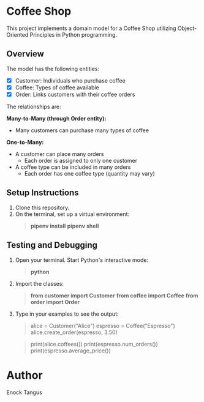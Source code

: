 # Coffee Shop

This project implements a domain model for a Coffee Shop utilizing Object-Oriented Principles in Python programming.

## Overview
The model has the following entities:
- [x] Customer: Individuals who purchase coffee
- [x] Coffee: Types of coffee available
- [x] Order: Links customers with their coffee orders

The relationships are:

**Many-to-Many (through Order entity):**
+ Many customers can purchase many types of coffee

**One-to-Many:**
+ A customer can place many orders
    - Each order is assigned to only one customer
+ A coffee type can be included in many orders
    - Each order has one coffee type (quantity may vary)

## Setup Instructions
1. Clone this repository.
2. On the terminal, set up a virtual environment:
    > **pipenv install**
    > **pipenv shell**

## Testing and Debugging
1. Open your terminal. Start Python's interactive mode:
    > **python**

2. Import the classes:
    > **from customer import Customer**
    > **from coffee import Coffee**
    > **from order import Order**

3. Type in your examples to see the output:

    > alice = Customer("Alice")
    > espresso = Coffee("Espresso")
    > alice.create_order(espresso, 3.50)

    > print(alice.coffees())
    > print(espresso.num_orders())
    > print(espresso.average_price())

# Author
Enock Tangus